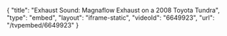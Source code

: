 {
    "title": "Exhaust Sound: Magnaflow Exhaust on a 2008 Toyota Tundra",
    "type": "embed",
    "layout": "iframe-static",
    "videoId": "6649923",
    "url": "\/tvpembed\/6649923"
}